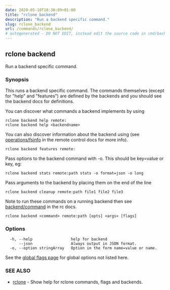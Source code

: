 ```yaml
---
date: 2020-05-18T10:38:09+01:00
title: "rclone backend"
description: "Run a backend specific command."
slug: rclone_backend
url: /commands/rclone_backend/
# autogenerated - DO NOT EDIT, instead edit the source code in cmd/backend/ and as part of making a release run "make commanddocs"
---
```

## rclone backend

Run a backend specific command.

### Synopsis


This runs a backend specific command. The commands themselves (except
for "help" and "features") are defined by the backends and you should
see the backend docs for definitions.

You can discover what commands a backend implements by using

    rclone backend help remote:
    rclone backend help <backendname>

You can also discover information about the backend using (see
[operations/fsinfo](/rc/#operations/fsinfo) in the remote control docs
for more info).

    rclone backend features remote:

Pass options to the backend command with -o. This should be key=value or key, eg:

    rclone backend stats remote:path stats -o format=json -o long

Pass arguments to the backend by placing them on the end of the line

    rclone backend cleanup remote:path file1 file2 file3

Note to run these commands on a running backend then see
[backend/command](/rc/#backend/command) in the rc docs.


```
rclone backend <command> remote:path [opts] <args> [flags]
```

### Options

```
  -h, --help                 help for backend
      --json                 Always output in JSON format.
  -o, --option stringArray   Option in the form name=value or name.
```

See the [global flags page](/flags/) for global options not listed here.

### SEE ALSO

* [rclone](/commands/rclone/)	 - Show help for rclone commands, flags and backends.

